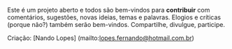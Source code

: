 Este é um projeto aberto e todos
são bem-vindos para **contribuir**
com comentários, sugestões, novas ideias,
temas e palavras. Elogios e críticas
(porque não?) também serão bem-vindos.
Compartilhe, divulgue, participe.  

Criação: [Nando Lopes]
(mailto:lopes.fernando@hotmail.com.br)